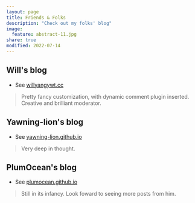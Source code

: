 ```yaml
---
layout: page
title: Friends & Folks
description: "Check out my folks' blog"
image:
  feature: abstract-11.jpg
share: true
modified: 2022-07-14
---
```


## Will's blog

- See [willyangywt.cc](https://willyangywt.cc/)

> Pretty fancy customization, with dynamic comment plugin inserted.  
> Creative and brilliant moderator.

## Yawning-lion's blog

- See [yawning-lion.github.io](https://yawning-lion.github.io/)

> Very deep in thought.

## PlumOcean's blog

- See [plumocean.github.io](https://plumocean.github.io/)

> Still in its infancy. Look foward to seeing more posts from him.